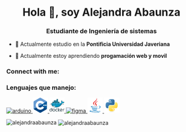 <h1 align="center">Hola 👋, soy Alejandra Abaunza</h1>
<h3 align="center">Estudiante de Ingeniería de sistemas</h3>

- 🔭 Actualmente estudio en la **Pontificia Universidad Javeriana**

- 🌱 Actualmente estoy aprendiendo **progamación web y movil**

<h3 align="left">Connect with me:</h3>
<p align="left">
</p>

<h3 align="left">Lenguajes que manejo:</h3>
<p align="left"> <a href="https://www.arduino.cc/" target="_blank" rel="noreferrer"> <img src="https://cdn.worldvectorlogo.com/logos/arduino-1.svg" alt="arduino" width="40" height="40"/> </a> <a href="https://www.w3schools.com/cpp/" target="_blank" rel="noreferrer"> <img src="https://raw.githubusercontent.com/devicons/devicon/master/icons/cplusplus/cplusplus-original.svg" alt="cplusplus" width="40" height="40"/> </a> <a href="https://www.docker.com/" target="_blank" rel="noreferrer"> <img src="https://raw.githubusercontent.com/devicons/devicon/master/icons/docker/docker-original-wordmark.svg" alt="docker" width="40" height="40"/> </a> <a href="https://www.figma.com/" target="_blank" rel="noreferrer"> <img src="https://www.vectorlogo.zone/logos/figma/figma-icon.svg" alt="figma" width="40" height="40"/> </a> <a href="https://www.java.com" target="_blank" rel="noreferrer"> <img src="https://raw.githubusercontent.com/devicons/devicon/master/icons/java/java-original.svg" alt="java" width="40" height="40"/> </a> <a href="https://www.python.org" target="_blank" rel="noreferrer"> <img src="https://raw.githubusercontent.com/devicons/devicon/master/icons/python/python-original.svg" alt="python" width="40" height="40"/> </a> </p>

<p><img align="left" src="https://github-readme-stats.vercel.app/api/top-langs?username=alejandraabaunza&show_icons=true&locale=en&layout=compact" alt="alejandraabaunza" /></p>

<p>&nbsp;<img align="center" src="https://github-readme-stats.vercel.app/api?username=alejandraabaunza&show_icons=true&locale=en" alt="alejandraabaunza" /></p>

